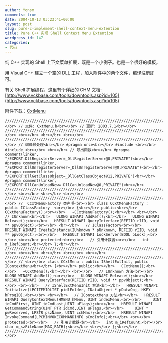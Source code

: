 ```yaml
---
author: Yonsm
comments: true
date: 2004-10-13 03:23:41+00:00
layout: post
slug: pure-c-implement-shell-context-menu-extention
title: Pure C++ 实现 Shell Context Menu Extention
wordpress_id: 147
categories:
- 代码
---
```


纯 C++ 实现的 Shell 上下文菜单扩展，既是一个小例子。也是一个很好的模板。

  


用 Visual C++ 建立一个空的 DLL 工程，加入附件中的两个文件，编译注册即可。

  


有关 Shell 扩展编程，这里有个详细的 CHM 文档: [http://www.vckbase.com/tools/downtools.asp?id=105](http://www.vckbase.com/tools/downtools.asp?id=105)

  
附件下载：[CxtMenu](/asserts/1097580159.rar)

  


<!-- more -->  

    
    ////////////////////////////////////////////////////////////////////////////////////////////////////<br></br> // 文件: CxtMenu.h<br></br> // 更新: 2003.7.1<br></br> ////////////////////////////////////////////////////////////////////////////////////////////////////<br></br> <br></br> <br></br> <br></br> ////////////////////////////////////////////////////////////////////////////////////////////////////<br></br> // 编译预处理<br></br> #pragma once<br></br> #include <br></br> #include <br></br> <br></br> // 导出函数<br></br> #pragma comment(linker, "/EXPORT:DllRegisterServer=_DllRegisterServer@0,PRIVATE")<br></br> #pragma comment(linker, "/EXPORT:DllUnregisterServer=_DllUnregisterServer@0,PRIVATE")<br></br> #pragma comment(linker, "/EXPORT:DllGetClassObject=_DllGetClassObject@12,PRIVATE")<br></br> #pragma comment(linker, "/EXPORT:DllCanUnloadNow=_DllCanUnloadNow@0,PRIVATE")<br></br> ////////////////////////////////////////////////////////////////////////////////////////////////////<br></br> <br></br> <br></br> <br></br> ////////////////////////////////////////////////////////////////////////////////////////////////////<br></br> //  CCxtMenuFactory 类声明<br></br> class CCxtMenuFactory : public IClassFactory  <br></br> {<br></br> public:<br></br>   CCxtMenuFactory();<br></br>   ~CCxtMenuFactory();<br></br> <br></br>   // IUnknown<br></br>   ULONG WINAPI AddRef();<br></br>   ULONG WINAPI Release();<br></br>   HRESULT WINAPI QueryInterface(REFIID rIID, void ** ppvObject);<br></br> <br></br>   // IClassFactory<br></br>   HRESULT WINAPI CreateInstance(IUnknown * pUnknown, REFIID rIID, void ** ppvObject);<br></br>   HRESULT WINAPI LockServer(BOOL bLock);<br></br> <br></br> protected:<br></br>   // 引用计数器<br></br>   int m_iRefCount;<br></br> };<br></br> ////////////////////////////////////////////////////////////////////////////////////////////////////<br></br> <br></br> <br></br> <br></br> <br></br> ////////////////////////////////////////////////////////////////////////////////////////////////////<br></br> // <br></br> class CCxtMenu : public IShellExtInit, public IContextMenu<br></br> {<br></br> public:<br></br>   CCxtMenu();<br></br>   ~CCxtMenu();<br></br> <br></br>   // IUnknown 方法<br></br>   ULONG WINAPI AddRef();<br></br>   ULONG WINAPI Release();<br></br>   HRESULT WINAPI QueryInterface(REFIID rIID, void ** ppvObject);<br></br> <br></br>   // IShellExtMenuInit 方法<br></br>   HRESULT WINAPI Initialize(LPCITEMIDLIST pidlFolder, IDataObject * pDataObj, HKEY hProgID);<br></br> <br></br>   // IContextMenu 方法<br></br>   HRESULT WINAPI QueryContextMenu(HMENU hMenu, UINT indexMenu,<br></br>     UINT idCmdFirst, UINT idCmdLast,UINT uFlags);<br></br>   HRESULT WINAPI GetCommandString(UINT_PTR idCmd,UINT uFlags,<br></br>     UINT * pwReserved, LPSTR pszName, UINT cchMax);<br></br>   HRESULT WINAPI InvokeCommand(LPCMINVOKECOMMANDINFO pCmdInfo);<br></br> <br></br> protected:<br></br>   // 引用计数器<br></br>   int m_iRefCount;<br></br>   char m_szFileName[MAX_PATH];<br></br> <br></br> };<br></br> ////////////////////////////////////////////////////////////////////////////////////////////////////<br></br> 

